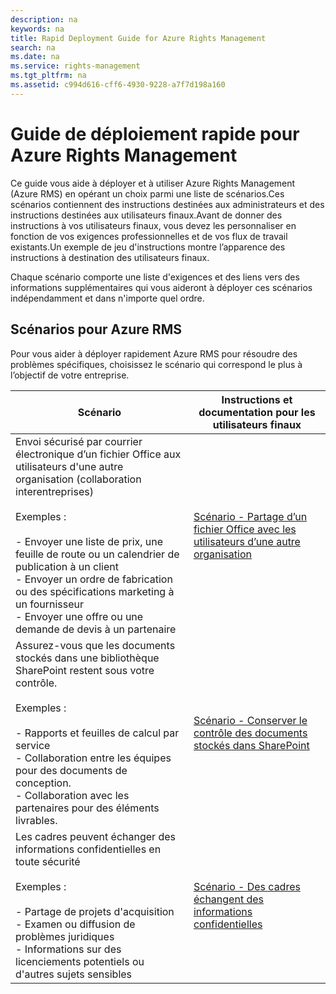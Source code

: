 ```yaml
---
description: na
keywords: na
title: Rapid Deployment Guide for Azure Rights Management
search: na
ms.date: na
ms.service: rights-management
ms.tgt_pltfrm: na
ms.assetid: c994d616-cff6-4930-9228-a7f7d198a160
---
```

# Guide de d&#233;ploiement rapide pour Azure Rights Management
Ce guide vous aide à déployer et à utiliser Azure Rights Management (Azure RMS) en opérant un choix parmi une liste de scénarios.Ces scénarios contiennent des instructions destinées aux administrateurs et des instructions destinées aux utilisateurs finaux.Avant de donner des instructions à vos utilisateurs finaux, vous devez les personnaliser en fonction de vos exigences professionnelles et de vos flux de travail existants.Un exemple de jeu d'instructions montre l’apparence des instructions à destination des utilisateurs finaux.

Chaque scénario comporte une liste d'exigences et des liens vers des informations supplémentaires qui vous aideront à déployer ces scénarios indépendamment et dans n'importe quel ordre.

## Scénarios pour Azure RMS
Pour vous aider à déployer rapidement Azure RMS pour résoudre des problèmes spécifiques, choisissez le scénario qui correspond le plus à l’objectif de votre entreprise.

|Scénario|Instructions et documentation pour les utilisateurs finaux|
|------------|--------------------------------------------------------------|
|Envoi sécurisé par courrier électronique d’un fichier Office aux utilisateurs d'une autre organisation (collaboration interentreprises)<br /><br />Exemples :<br /><br />-   Envoyer une liste de prix, une feuille de route ou un calendrier de publication à un client<br />-   Envoyer un ordre de fabrication ou des spécifications marketing à un fournisseur<br />-   Envoyer une offre ou une demande de devis à un partenaire|[Scénario - Partage d’un fichier Office avec les utilisateurs d’une autre organisation](../Topic/Scenario_-_Share_an_Office_File_with_Users_in_Another_Organization.md)|
|Assurez-vous que les documents stockés dans une bibliothèque SharePoint restent sous votre contrôle.<br /><br />Exemples :<br /><br />-   Rapports et feuilles de calcul par service<br />-   Collaboration entre les équipes pour des documents de conception.<br />-   Collaboration avec les partenaires pour des éléments livrables.|[Scénario - Conserver le contrôle des documents stockés dans SharePoint](../Topic/Scenario_-_Retain_Control_of_Documents_Stored_in_SharePoint.md)|
|Les cadres peuvent échanger des informations confidentielles en toute sécurité<br /><br />Exemples :<br /><br />-   Partage de projets d'acquisition<br />-   Examen ou diffusion de problèmes juridiques<br />-   Informations sur des licenciements potentiels ou d'autres sujets sensibles|[Scénario - Des cadres échangent des informations confidentielles](../Topic/Scenario_-_Executives_Securely_Exchange_Privileged_Information.md)|
